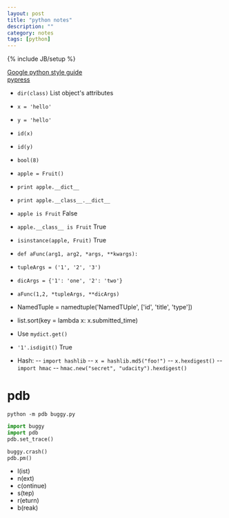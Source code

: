 ```yaml
---
layout: post
title: "python notes"
description: ""
category: notes
tags: [python]
---
```

{% include JB/setup %}
  
[Google python style guide](http://google-styleguide.googlecode.com/svn/trunk/pyguide.html)  
[pypress](http://laoqiu.com)

- `dir(class)` List object's attributes
- `x = 'hello'`
- `y = 'hello'`
- `id(x)`
- `id(y)`
  
- `bool(8)`
  
- `apple = Fruit()`
- `print apple.__dict__`
- `print apple.__class__.__dict__`
- `apple is Fruit` False
- `apple.__class__ is Fruit` True
- `isinstance(apple, Fruit)` True
  
- `def aFunc(arg1, arg2, *args, **kwargs):`
- `tupleArgs = ('1', '2', '3')`
- `dicArgs = {'1': 'one', '2': 'two'}`
- `aFunc(1,2, *tupleArgs, **dicArgs)`
  
- NamedTuple = namedtuple('NamedTUple', ['id', 'title', 'type'])
- list.sort(key = lambda x: x.submitted_time)
- Use `mydict.get()`

- `'1'.isdigit()` True
  
- Hash:
-- `import hashlib`
-- `x = hashlib.md5("foo!")`
-- `x.hexdigest()`
-- `import hmac`
-- `hmac.new("secret", "udacity").hexdigest()`


pdb
===
`python -m pdb buggy.py`

```python
import buggy
import pdb
pdb.set_trace()

buggy.crash()
pdb.pm()
```
- l(ist)
- n(ext)
- c(ontinue)
- s(tep)
- r(eturn)
- b(reak)



